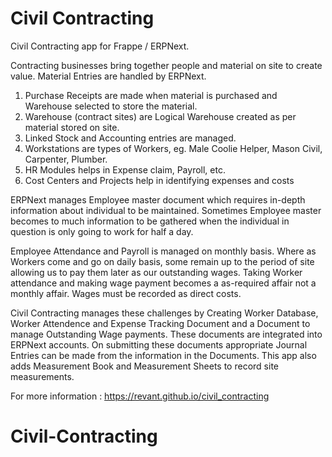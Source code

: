 # Civil Contracting

Civil Contracting app for Frappe / ERPNext.  

Contracting businesses bring together people and material on site to create value. Material Entries are handled by ERPNext.  

1. Purchase Receipts are made when material is purchased and Warehouse selected to store the material.
2. Warehouse (contract sites) are Logical Warehouse created as per material stored on site.
3. Linked Stock and Accounting entries are managed.
4. Workstations are types of Workers, eg. Male Coolie Helper, Mason Civil, Carpenter, Plumber.
5. HR Modules helps in Expense claim, Payroll, etc.
6. Cost Centers and Projects help in identifying expenses and costs

ERPNext manages Employee master document which requires in-depth information about individual to be maintained. Sometimes Employee master becomes to much information to be gathered when the individual in question is only going to work for half a day.  

Employee Attendance and Payroll is managed on monthly basis. Where as Workers come and go on daily basis, some remain up to the period of site allowing us to pay them later as our outstanding wages. Taking Worker attendance and making wage payment becomes a as-required affair not a monthly affair. Wages must be recorded as direct costs.  

Civil Contracting manages these challenges by Creating Worker Database, Worker Attendence and Expense Tracking Document and a Document to manage Outstanding Wage payments. These documents are integrated into ERPNext accounts. On submitting these documents appropriate Journal Entries can be made from the information in the Documents. This app also adds Measurement Book and Measurement Sheets to record site measurements.

For more information : https://revant.github.io/civil_contracting
# Civil-Contracting
